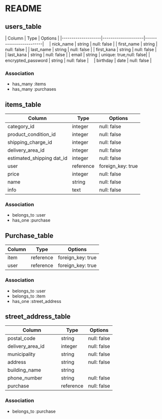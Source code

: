 # README



## users_table

| Column             | Type                | Options                 |
|--------------------|---------------------|-------------------------|　
| nick_name          | string              | null: false             |
| first_name         | string              | null: false             |
| last_name          | string              | null: false             |
| first_kana         | string              | null: false             |
| last_kana          | string              | null: false             |
| email              | string              | unique: true,null: false|
| encrypted_password | string              | null: false             |　
| birthday           | date                | null: false             |　


### Association

* has_many  :items
* has_many  :purchases


## items_table

| Column                              | Type       | Options           |
|-------------------------------------|------------|-------------------|
| category_id                         | integer    | null: false       |
| product_condition_id                | integer    | null: false       |
| shipping_charge_id                  | integer    | null: false  　　  | 
| delivery_area_id                    | integer    | null: false       |
| estimated_shipping dat_id           | integer    | null: false       |
| user                     　　　      | reference  | foreign_key: true |
| price                     　　　     | integer    | null: false       |
| name                     　　　      | string     | null: false       |
| info                      　　　     | text       | null: false       |


### Association
- belongs_to :user
- has_one    :purchase

## Purchase_table

| Column      | Type      | Options           |
|-------------|-----------|-------------------|
| item        | reference | foreign_key: true |
| user        | reference | foreign_key: true |

### Association
- belongs_to :user
- belongs_to :item
- has_one :street_address


## street_address_table


| Column                              | Type       | Options           |
|-------------------------------------|------------|-------------------|
| postal_code       　　　　           | string     | null: false       |
| delivery_area_id                    | integer    | null: false       |
| municipality                        | string     | null: false       |
| address                             | string     | null: false       |　　　
| building_name                       | string     |                   |
| phone_number                        | string     | null: false       |　
| purchase                            | reference  | null: false       |　　　


### Association

- belongs_to :purchase 